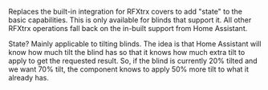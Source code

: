 Replaces the built-in integration for RFXtrx covers to add "state" to the basic capabilities. This is only available for blinds that support it. All other RFXtrx operations fall back on the in-built support from Home Assistant.

State? Mainly applicable to tilting blinds. The idea is that Home Assistant will know how much tilt the blind has so that it knows how much extra tilt to apply to get the requested result. So, if the blind is currently 20% tilted and we want 70% tilt, the component knows to apply 50% more tilt to what it already has.
